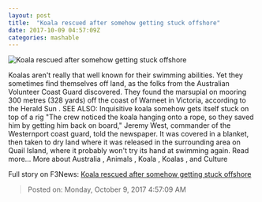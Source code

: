 ```yaml
---
layout: post
title:  "Koala rescued after somehow getting stuck offshore"
date: 2017-10-09 04:57:09Z
categories: mashable
---
```


![Koala rescued after somehow getting stuck offshore](https://i.amz.mshcdn.com/slpBPRbW3Zk3yn9tZnf6YGcYb_A=/1200x630/2017%2F10%2F09%2F18%2Ff9f8806493f24c68adf9cfb0f4315851.e5bbc.jpg)

Koalas aren't really that well known for their swimming abilities. Yet they sometimes find themselves off land, as the folks from the Australian Volunteer Coast Guard discovered. They found the marsupial on mooring 300 metres (328 yards) off the coast of Warneet in Victoria, according to the Herald Sun . SEE ALSO: Inquisitive koala somehow gets itself stuck on top of a rig "The crew noticed the koala hanging onto a rope, so they saved him by getting him back on board," Jeremy West, commander of the Westernport coast guard, told the newspaper. It was covered in a blanket, then taken to dry land where it was released in the surrounding area on Quail Island, where it probably won't try its hand at swimming again. Read more... More about Australia , Animals , Koala , Koalas , and Culture


Full story on F3News: [Koala rescued after somehow getting stuck offshore](http://www.f3nws.com/n/p4BssD)

> Posted on: Monday, October 9, 2017 4:57:09 AM
